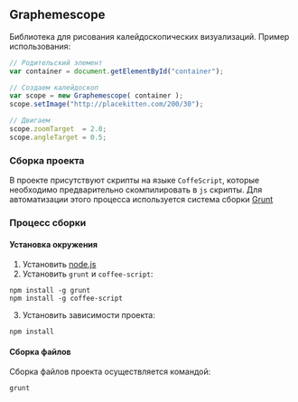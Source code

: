 ## Graphemescope
Библиотека для рисования калейдоскопических визуализаций. Пример использования:
```javascript
// Родительский элемент
var container = document.getElementById("container");

// Создаем калейдоскоп
var scope = new Graphemescope( container );
scope.setImage("http://placekitten.com/200/30");

// Двигаем
scope.zoomTarget  = 2.0;
scope.angleTarget = 0.5;
```

### Сборка проекта
В проекте присутствуют скрипты на языке `CoffeScript`, которые необходимо 
предварительно скомпилировать в `js` скрипты. 
Для автоматизации этого процесса используется система сборки [Grunt](http://gruntjs.com/)

### Процесс сборки
#### Установка окружения
1. Установить [node.js](http://nodejs.org/)
2. Установить `grunt` и `coffee-script`:

```
npm install -g grunt
npm install -g coffee-script
```
3. Установить зависимости проекта:

```	
npm install
```

#### Сборка файлов 
Сборка файлов проекта осуществляется командой:

```	
grunt
```

